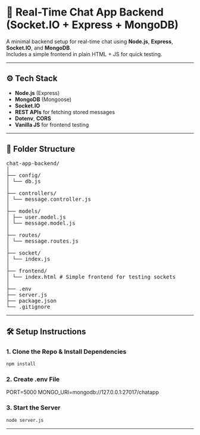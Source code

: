 # 📡 Real-Time Chat App Backend (Socket.IO + Express + MongoDB)

A minimal backend setup for real-time chat using **Node.js**, **Express**, **Socket.IO**, and **MongoDB**.  
Includes a simple frontend in plain HTML + JS for quick testing.

---

## ⚙️ Tech Stack

- **Node.js** (Express)
- **MongoDB** (Mongoose)
- **Socket.IO**
- **REST APIs** for fetching stored messages
- **Dotenv**, **CORS**
- **Vanilla JS** for frontend testing

---

## 📁 Folder Structure

<pre>
chat-app-backend/
│
├── config/
│ └── db.js
│
├── controllers/
│ └── message.controller.js
│
├── models/
│ ├── user.model.js
│ └── message.model.js
│
├── routes/
│ └── message.routes.js
│
├── socket/
│ └── index.js
│
├── frontend/
│ └── index.html # Simple frontend for testing sockets
│
├── .env
├── server.js
├── package.json
└── .gitignore
</pre>

---

## 🛠️ Setup Instructions

### 1. Clone the Repo & Install Dependencies
```bash
npm install
```

### 2. Create .env File
PORT=5000
MONGO_URI=mongodb://127.0.0.1:27017/chatapp

### 3. Start the Server
```bash
node server.js
```

---

